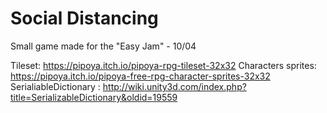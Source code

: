 # Social Distancing
Small game made for the "Easy Jam" - 10/04

Tileset: https://pipoya.itch.io/pipoya-rpg-tileset-32x32 
Characters sprites: https://pipoya.itch.io/pipoya-free-rpg-character-sprites-32x32 
SerialiableDictionary : http://wiki.unity3d.com/index.php?title=SerializableDictionary&oldid=19559 
